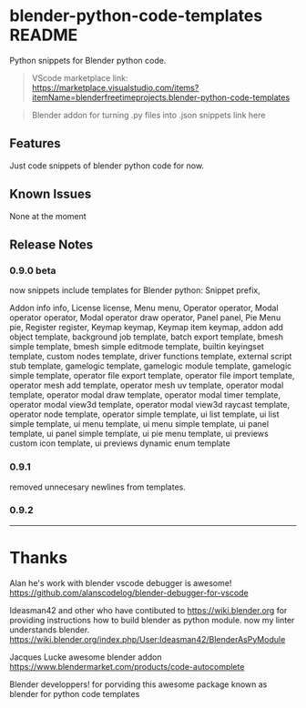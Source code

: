 # blender-python-code-templates README

Python snippets for Blender python code.

> VScode marketplace link:
https://marketplace.visualstudio.com/items?itemName=blenderfreetimeprojects.blender-python-code-templates

> Blender addon for turning .py files into .json snippets
link here

## Features

Just code snippets of blender python code for now.

## Known Issues

None at the moment

## Release Notes

### 0.9.0 beta
now snippets include templates for Blender python:
Snippet                         prefix,

Addon info                      info,
License                         license,
Menu                            menu,
Operator                        operator,
Modal operator                  operator,
Modal operator draw             operator,
Panel                           panel,
Pie Menu                        pie,
Register                        register,
Keymap                          keymap,
Keymap item                     keymap,
addon add object                template,
background job                  template,
batch export                    template,
bmesh simple                    template,
bmesh simple editmode           template,
builtin keyingset               template,
custom nodes                    template,
driver functions                template,
external script stub            template,
gamelogic                       template,
gamelogic module                template,
gamelogic simple                template,
operator file export            template,
operator file import            template,
operator mesh add               template,
operator mesh uv                template,
operator modal                  template,
operator modal draw             template,
operator modal timer            template,
operator modal view3d           template,
operator modal view3d raycast   template,
operator node                   template,
operator simple                 template,
ui list                         template,
ui list simple                  template,
ui menu                         template,
ui menu simple                  template,
ui panel                        template,
ui panel simple                 template,
ui pie menu                     template,
ui previews custom icon         template,
ui previews dynamic enum        template

### 0.9.1

removed unnecesary newlines from templates.

### 0.9.2

-----------------------------------------------------------------------------------------------------------

# Thanks
Alan 
he's work with blender vscode debugger is awesome!
https://github.com/alanscodelog/blender-debugger-for-vscode

Ideasman42 and other who have contibuted to https://wiki.blender.org
for providing instructions how to build blender as python module.
now my linter understands blender.
https://wiki.blender.org/index.php/User:Ideasman42/BlenderAsPyModule

Jacques Lucke awesome blender addon  
https://www.blendermarket.com/products/code-autocomplete

Blender developpers!
for porviding this awesome package known as blender
for python code templates